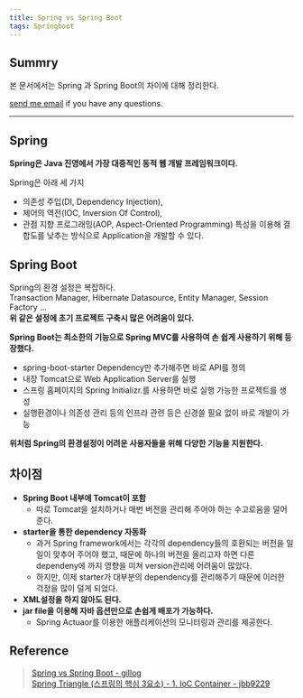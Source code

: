 ```yaml
---
title: Spring vs Spring Boot
tags: Springboot
---
```


## Summry

본 문서에서는 Spring 과 Spring Boot의 차이에 대해 정리한다.  

[send me email](mailto:jewel7492@gmail.com) if you have any questions.

<!--more-->

---

## Spring

**Spring은 Java 진영에서 가장 대중적인 동적 웹 개발 프레임워크이다.**  

Spring은 아래 세 가지  
* 의존성 주입(DI, Dependency Injection),
* 제어의 역전(IOC, Inversion Of Control),
* 관점 지향 프로그래밍(AOP, Aspect-Oriented Programming)
특성을 이용해 결합도를 낮추는 방식으로 Application을 개발할 수 있다.  

## Spring Boot 

Spring의 환경 설정은 복잡하다.  
Transaction Manager, Hibernate Datasource, Entity Manager, Session Factory ...  
**위 같은 설정에 초기 프로젝트 구축시 많은 어려움이 있다.**  

**Spring Boot는 최소한의 기능으로 Spring MVC를 사용하여 손 쉽게 사용하기 위해 등장했다.**  

* spring-boot-starter Dependency만 추가해주면 바로 API를 정의
* 내장 Tomcat으로 Web Application Server를 실행
* 스프링 홈페이지의 Spring Initializr.를 사용하면 바로 실행 가능한 프로젝트를 생성
* 실행환경이나 의존성 관리 등의 인프라 관련 등은 신경쓸 필요 없이 바로 개발이 가능

**위처럼 Spring의 환경설정이 어려운 사용자들을 위해 다양한 기능을 지원한다.**  

## 차이점

* **Spring Boot 내부에 Tomcat이 포함**
    * 따로 Tomcat을 설치하거나 매번 버전을 관리해 주어야 하는 수고로움을 덜어준다.
* **starter을 통한 dependency 자동화**
    * 과거 Spring framework에서는 각각의 dependency들의 호환되는 버전을 일일이 맞추어 주어야 했고, 때문에 하나의 버전을 올리고자 하면 다른 dependeny에 까지 영향을 미쳐 version관리에 어려움이 많았다. 
    * 하지만, 이제 starter가 대부분의 dependency를 관리해주기 때문에 이러한 걱정을 많이 덜게 되었다.
* **XML설정을 하지 않아도 된다.**
* **jar file을 이용해 자바 옵션만으로 손쉽게 배포가 가능하다.**
    * Spring Actuaor를 이용한 애플리케이션의 모니터링과 관리를 제공한다.

## Reference

> [Spring vs Spring Boot - gillog](https://velog.io/@gillog/Spring-vs-Spring-Boot)  
> [Spring Triangle (스프링의 핵심 3요소) - 1. IoC Container - jbb9229](https://velog.io/@jbb9229/springioccontainer)
